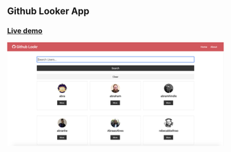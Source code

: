 
## Github Looker App

### [Live demo](https://githublookr.netlify.com/)


![Image](assets/image.png)

